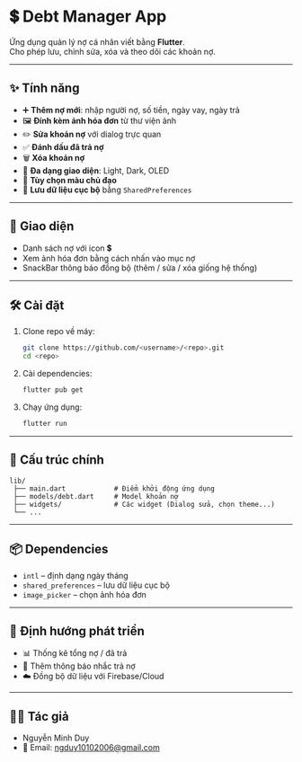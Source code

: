 # 💲 Debt Manager App  

Ứng dụng quản lý nợ cá nhân viết bằng **Flutter**.  
Cho phép lưu, chỉnh sửa, xóa và theo dõi các khoản nợ.  

---

## ✨ Tính năng  

- ➕ **Thêm nợ mới**: nhập người nợ, số tiền, ngày vay, ngày trả  
- 🖼️ **Đính kèm ảnh hóa đơn** từ thư viện ảnh  
- ✏️ **Sửa khoản nợ** với dialog trực quan  
- ✅ **Đánh dấu đã trả nợ**  
- 🗑️ **Xóa khoản nợ**  
- 🌙 **Đa dạng giao diện**: Light, Dark, OLED  
- 🎨 **Tùy chọn màu chủ đạo**  
- 💾 **Lưu dữ liệu cục bộ** bằng `SharedPreferences`  

---

## 📸 Giao diện  

- Danh sách nợ với icon 💲  
- Xem ảnh hóa đơn bằng cách nhấn vào mục nợ  
- SnackBar thông báo đồng bộ (thêm / sửa / xóa giống hệ thống)  

---

## 🛠️ Cài đặt  

1. Clone repo về máy:  
   ```bash
   git clone https://github.com/<username>/<repo>.git
   cd <repo>


2. Cài dependencies:

   ```bash
   flutter pub get
   ```

3. Chạy ứng dụng:

   ```bash
   flutter run
   ```

---

## 📂 Cấu trúc chính

```
lib/
 ├── main.dart            # Điểm khởi động ứng dụng
 ├── models/debt.dart     # Model khoản nợ
 ├── widgets/             # Các widget (Dialog sửa, chọn theme...)
 └── ...
```

---

## 📦 Dependencies

* `intl` – định dạng ngày tháng
* `shared_preferences` – lưu dữ liệu cục bộ
* `image_picker` – chọn ảnh hóa đơn

---

## 🚀 Định hướng phát triển

* 📊 Thống kê tổng nợ / đã trả
* 🔔 Thêm thông báo nhắc trả nợ
* ☁️ Đồng bộ dữ liệu với Firebase/Cloud

---

## 👨‍💻 Tác giả

* Nguyễn Minh Duy
* 📧 Email: [ngduy10102006@gmail.com](mailto:ngduy10102006@gmail.com)



